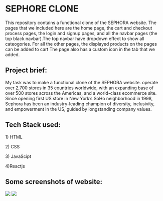 <h1>SEPHORE CLONE</h1>
<p>This repository contains a functional clone of the SEPHORA website. The pages that we included here are the home page, the cart and checkout process pages, the login and signup pages, and all the navbar pages (the top black navbar).The top navbar have dropdown effect to show all cateogories. For all the other pages, the displayed products on the pages can be added to cart The page also has a custom icon in the tab that we added.</p>

<h2>Project brief:</h2>

My task was to make a functional clone of the SEPHORA website. operate over 2,700 stores in 35 countries worldwide, with an expanding base of over 500 stores across the Americas, and a world-class ecommerce site. Since opening first US store in New York’s SoHo neighborhood in 1998, Sephora has been an industry-leading champion of diversity, inclusivity, and empowerment in the US, guided by longstanding company values.

<h2>Tech Stack used:</h2>
<p>1) HTML</p>
<p>2) CSS</p>
<p>3) JavaScipt</p>
<p>4)Reactjs</p>

<h2>Some screenshots of website:</h2>
<img src="https://user-images.githubusercontent.com/101570740/190070696-944f2709-841d-46bb-9f93-f04ac28ed5e1.png"/>


<img src="https://user-images.githubusercontent.com/101570740/190071586-7332b703-5ddd-4fa0-8bfe-4c063865a498.png"/>
